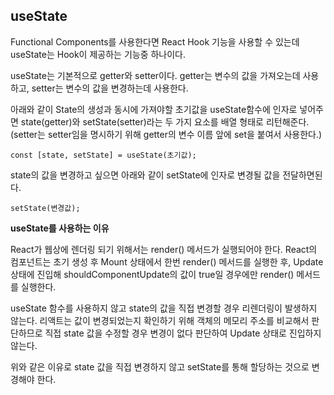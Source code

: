 ## useState

Functional Components를 사용한다면 React Hook 기능을 사용할 수 있는데 useState는 Hook이 제공하는 기능중 하나이다.

useState는 기본적으로 getter와 setter이다. getter는 변수의 값을 가져오는데 사용하고, setter는 변수의 값을 변경하는데 사용한다.

아래와 같이 State의 생성과 동시에 가져야할 초기값을 useState함수에 인자로 넣어주면 state(getter)와 setState(setter)라는 두 가지 요소를 배열 형태로 리턴해준다. (setter는 setter임을 명시하기 위해 getter의 변수 이름 앞에 set을 붙여서 사용한다.)

`const [state, setState] = useState(초기값);`

state의 값을 변경하고 싶으면 아래와 같이 setState에 인자로 변경될 값을 전달하면된다.

`setState(변경값);`

**useState를 사용하는 이유**

React가 웹상에 렌더링 되기 위해서는 render() 메서드가 실행되어야 한다.
React의 컴포넌트는 초기 생성 후 Mount 상태에서 한번 render() 메서드를 실행한 후,
Update 상태에 진입해 shouldComponentUpdate의 값이 true일 경우에만 render() 메서드를 실행한다.

useState 함수를 사용하지 않고 state의 값을 직접 변경할 경우 리렌더링이 발생하지 않는다.
리액트는 값이 변경되었는지 확인하기 위해 객체의 메모리 주소를 비교해서 판단하므로 직접 state 값을 수정할 경우 변경이 없다 판단하여 Update 상태로 진입하지 않는다.

위와 같은 이유로 state 값을 직접 변경하지 않고 setState를 통해 할당하는 것으로 변경해야 한다.
